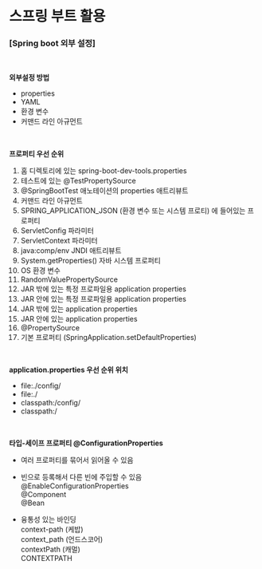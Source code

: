 # 스프링 부트 활용<br>

### [Spring boot 외부 설정]  
<br>

<b> 외부설정 방법 </b>
 * properties
 * YAML
 * 환경 변수
 * 커맨드 라인 아규먼트  
<br>  

<b> 프로퍼티 우선 순위 </b>
1. 홈 디렉토리에 있는 spring-boot-dev-tools.properties
2. 테스트에 있는 @TestPropertySource
3. @SpringBootTest 애노테이션의 properties 애트리뷰트
4. 커맨드 라인 아규먼트
5. SPRING_APPLICATION_JSON (환경 변수 또는 시스템 프로티) 에 들어있는 프로퍼티
6. ServletConfig 파라미터
7. ServletContext 파라미터
8. java:comp/env JNDI 애트리뷰트
9. System.getProperties() 자바 시스템 프로퍼티
10. OS 환경 변수
11. RandomValuePropertySource
12. JAR 밖에 있는 특정 프로파일용 application properties
13. JAR 안에 있는 특정 프로파일용 application properties
14. JAR 밖에 있는 application properties
15. JAR 안에 있는 application properties
16. @PropertySource
17. 기본 프로퍼티 (SpringApplication.setDefaultProperties)
<br>  

<b> application.properties 우선 순위 위치 </b>
 * file:./config/
 * file:./
 * classpath:/config/
 * classpath:/  
 
 <br>
 
<b> 타입-세이프 프로퍼티 @ConfigurationProperties </b>  

  * 여러 프로퍼티를 묶어서 읽어올 수 있음  
  * 빈으로 등록해서 다른 빈에 주입할 수 있음  
   @EnableConfigurationProperties  
   @Component  
   @Bean  
   
  *  융통성 있는 바인딩  
    context-path (케밥)  
    context_path (언드스코어)  
    contextPath (캐멀)  
    CONTEXTPATH  

